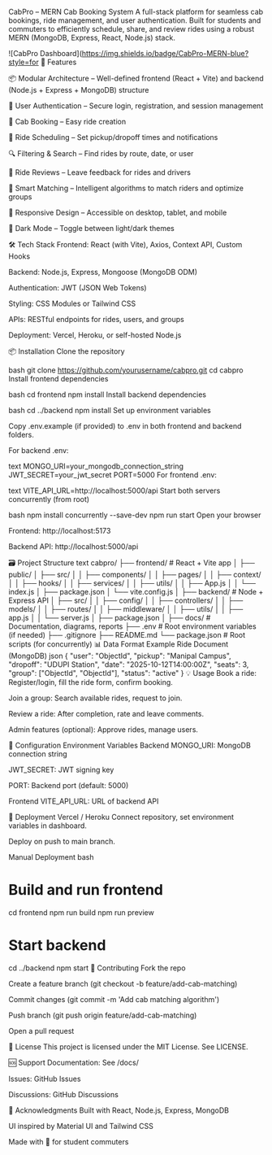 CabPro – MERN Cab Booking System
A full-stack platform for seamless cab bookings, ride management, and user authentication. Built for students and commuters to efficiently schedule, share, and review rides using a robust MERN (MongoDB, Express, React, Node.js) stack.

![CabPro Dashboard](https://img.shields.io/badge/CabPro-MERN-blue?style=for 🚀 Features

📦 Modular Architecture – Well-defined frontend (React + Vite) and backend (Node.js + Express + MongoDB) structure

👥 User Authentication – Secure login, registration, and session management

🚖 Cab Booking – Easy ride creation

📅 Ride Scheduling – Set pickup/dropoff times and notifications

🔍 Filtering & Search – Find rides by route, date, or user

💬 Ride Reviews – Leave feedback for rides and drivers

🧠 Smart Matching – Intelligent algorithms to match riders and optimize groups

📱 Responsive Design – Accessible on desktop, tablet, and mobile

🌙 Dark Mode – Toggle between light/dark themes

🛠️ Tech Stack
Frontend: React (with Vite), Axios, Context API, Custom Hooks

Backend: Node.js, Express, Mongoose (MongoDB ODM)

Authentication: JWT (JSON Web Tokens)

Styling: CSS Modules or Tailwind CSS

APIs: RESTful endpoints for rides, users, and groups

Deployment: Vercel, Heroku, or self-hosted Node.js

📦 Installation
Clone the repository

bash
git clone https://github.com/yourusername/cabpro.git
cd cabpro
Install frontend dependencies

bash
cd frontend
npm install
Install backend dependencies

bash
cd ../backend
npm install
Set up environment variables

Copy .env.example (if provided) to .env in both frontend and backend folders.

For backend .env:

text
MONGO_URI=your_mongodb_connection_string
JWT_SECRET=your_jwt_secret
PORT=5000
For frontend .env:

text
VITE_API_URL=http://localhost:5000/api
Start both servers concurrently (from root)

bash
npm install concurrently --save-dev
npm run start
Open your browser

Frontend: http://localhost:5173

Backend API: http://localhost:5000/api

🗃️ Project Structure
text
cabpro/
├── frontend/                # React + Vite app
│   ├── public/
│   ├── src/
│   │   ├── components/
│   │   ├── pages/
│   │   ├── context/
│   │   ├── hooks/
│   │   ├── services/
│   │   ├── utils/
│   │   ├── App.js
│   │   └── index.js
│   ├── package.json
│   └── vite.config.js
│
├── backend/                 # Node + Express API
│   ├── src/
│   │   ├── config/
│   │   ├── controllers/
│   │   ├── models/
│   │   ├── routes/
│   │   ├── middleware/
│   │   ├── utils/
│   │   ├── app.js
│   │   └── server.js
│   ├── package.json
│
├── docs/                    # Documentation, diagrams, reports
├── .env                     # Root environment variables (if needed)
├── .gitignore
├── README.md
└── package.json             # Root scripts (for concurrently)
📊 Data Format Example
Ride Document (MongoDB)
json
{
  "user": "ObjectId",
  "pickup": "Manipal Campus",
  "dropoff": "UDUPI Station",
  "date": "2025-10-12T14:00:00Z",
  "seats": 3,
  "group": ["ObjectId", "ObjectId"],
  "status": "active"
}
💡 Usage
Book a ride: Register/login, fill the ride form, confirm booking.

Join a group: Search available rides, request to join.

Review a ride: After completion, rate and leave comments.

Admin features (optional): Approve rides, manage users.

🔧 Configuration
Environment Variables
Backend
MONGO_URI: MongoDB connection string

JWT_SECRET: JWT signing key

PORT: Backend port (default: 5000)

Frontend
VITE_API_URL: URL of backend API

🚀 Deployment
Vercel / Heroku
Connect repository, set environment variables in dashboard.

Deploy on push to main branch.

Manual Deployment
bash
# Build and run frontend
cd frontend
npm run build
npm run preview

# Start backend
cd ../backend
npm start
🤝 Contributing
Fork the repo

Create a feature branch (git checkout -b feature/add-cab-matching)

Commit changes (git commit -m 'Add cab matching algorithm')

Push branch (git push origin feature/add-cab-matching)

Open a pull request

📄 License
This project is licensed under the MIT License. See LICENSE.

🆘 Support
Documentation: See /docs/

Issues: GitHub Issues

Discussions: GitHub Discussions

🙏 Acknowledgments
Built with React, Node.js, Express, MongoDB

UI inspired by Material UI and Tailwind CSS

Made with 🚕 for student commuters